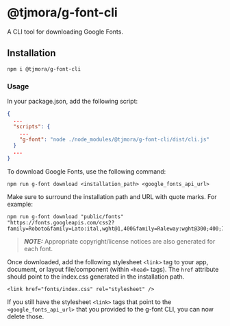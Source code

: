 # @tjmora/g-font-cli

A CLI tool for downloading Google Fonts.

## Installation

```
npm i @tjmora/g-font-cli
```

### Usage

In your package.json, add the following script:

```json
{
  ...
  "scripts": {
    ...
    "g-font": "node ./node_modules/@tjmora/g-font-cli/dist/cli.js"
  }
  ...
}
```

To download Google Fonts, use the following command:

```
npm run g-font download <installation_path> <google_fonts_api_url>
```

Make sure to surround the installation path and URL with quote marks. For example:

```
npm run g-font download "public/fonts" "https://fonts.googleapis.com/css2?family=Roboto&family=Lato:ital,wght@1,400&family=Raleway:wght@300;400;700&display=swap"
```

> **_NOTE:_** Appropriate copyright/license notices are also generated for each font.

Once downloaded, add the following stylesheet `<link>` tag to your app, document, or 
layout file/component (within `<head>` tags). The `href` attribute should point to the 
index.css generated in the installation path.

```
<link href="fonts/index.css" rel="stylesheet" />
```

If you still have the stylesheet `<link>` tags that point to the `<google_fonts_api_url>` 
that you provided to the g-font CLI, you can now delete those.